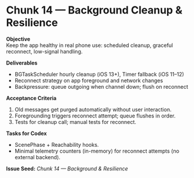 # Chunk 14 — Background Cleanup & Resilience

**Objective**  
Keep the app healthy in real phone use: scheduled cleanup, graceful reconnect, low-signal handling.

**Deliverables**
- BGTaskScheduler hourly cleanup (iOS 13+), Timer fallback (iOS 11–12)
- Reconnect strategy on app foreground and network changes
- Backpressure: queue outgoing when channel down; flush on reconnect

**Acceptance Criteria**
1. Old messages get purged automatically without user interaction.
2. Foregrounding triggers reconnect attempt; queue flushes in order.
3. Tests for cleanup call; manual tests for reconnect.

**Tasks for Codex**
- ScenePhase + Reachability hooks.
- Minimal telemetry counters (in-memory) for reconnect attempts (no external backend).

**Issue Seed:** _Chunk 14 — Background & Resilience_
